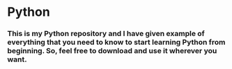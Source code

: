 # Python <h3>This is my Python repository and I have given example of everything that you need to know to start learning Python from beginning. So, feel free to download and use it wherever you want.</h3>
  
